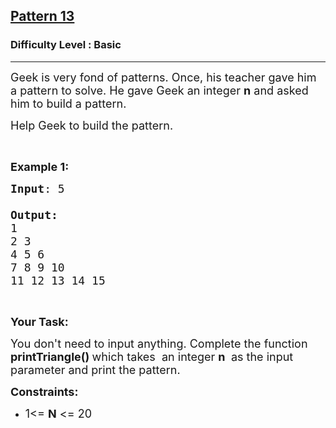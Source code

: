 <h2><a href="https://practice.geeksforgeeks.org/problems/triangle-pattern-1661718712/0">Pattern 13</a></h2><h3>Difficulty Level : Basic</h3><hr><div class="problems_problem_content__Xm_eO"><p><span style="font-size:18px">Geek is very fond of patterns. Once, his teacher gave him a pattern to solve. He gave Geek&nbsp;an integer <strong>n</strong> and asked him to build a pattern.</span></p>

<p><span style="font-size:18px">Help Geek to&nbsp;build the pattern.</span></p>

<p>&nbsp;</p>

<p><span style="font-size:18px"><strong>Example 1:</strong></span></p>

<pre><span style="font-size:18px"><strong>Input</strong>: 5

<strong>Output:</strong>
1 
2 3 
4 5 6 
7 8 9 10 
11 12 13 14 15</span></pre>

<p>&nbsp;</p>

<p><span style="font-size:18px"><strong>Your Task:</strong></span></p>

<p><span style="font-size:18px">You don't need to input anything. Complete the function <strong>printTriangle()&nbsp;</strong>which takes&nbsp; an integer <strong>n</strong> <strong>&nbsp;</strong>as the input parameter&nbsp;and print the pattern.</span></p>

<p><span style="font-size:18px"><strong>Constraints:</strong></span></p>

<ul>
	<li><span style="font-size:18px">1&lt;= <strong>N</strong> &lt;= 20</span></li>
</ul>
</div>